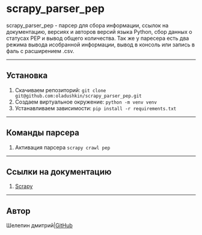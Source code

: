 # scrapy_parser_pep

scrapy_parser_pep - парсер для сбора информации, ссылок на документацию, версиях и авторов версий языка Python,
сбор данных о статусах PEP и вывод общего количества.
Так же у паресера есть два режима вывода исобранной информации, вывод в консоль или запись в фаль с расширением .csv.

---

## Установка

1. Скачиваем репозиторий:
    `git clone git@github.com:oladushkin/scrapy_parser_pep.git`
2. Создаем виртуальное окружение:
    `python -m venv venv`
3. Устанавливаем зависимости:
    `pip install -r requirements.txt`

---

## Команды парсера

1. Активация парсера
    `scrapy crawl pep`
---

## Ссылки на документацию

1. [Scrapy](https://docs.scrapy.org/en/latest/index.html)

---

## Автор

Шелепин дмитрий|[GitHub](https://github.com/oladushkin)